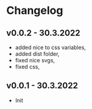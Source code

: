 # Changelog

## **v0.0.2** - 30.3.2022

- added nice to css variables,
- added dist folder,
- fixed nice svgs,
- fixed css,

## **v0.0.1** - 30.3.2022

- Init
